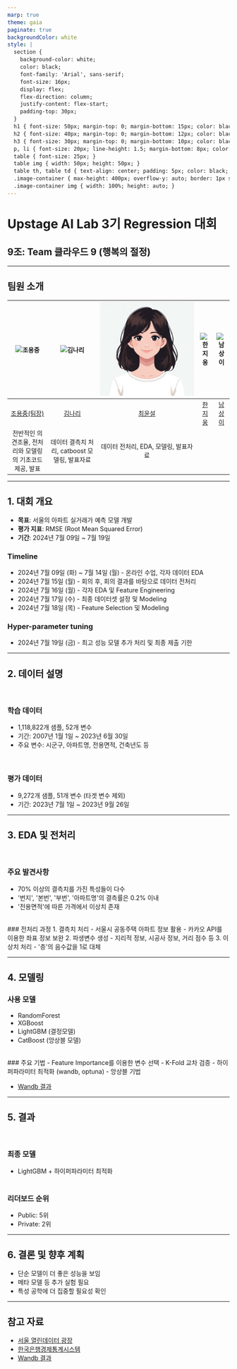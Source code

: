 ```yaml
---
marp: true
theme: gaia
paginate: true
backgroundColor: white
style: |
  section {
    background-color: white;
    color: black;
    font-family: 'Arial', sans-serif;
    font-size: 16px;
    display: flex;
    flex-direction: column;
    justify-content: flex-start;
    padding-top: 30px;
  }
  h1 { font-size: 50px; margin-top: 0; margin-bottom: 15px; color: black; }
  h2 { font-size: 40px; margin-top: 0; margin-bottom: 12px; color: black; }
  h3 { font-size: 30px; margin-top: 0; margin-bottom: 10px; color: black; }
  p, li { font-size: 20px; line-height: 1.5; margin-bottom: 8px; color: black; }
  table { font-size: 25px; }
  table img { width: 50px; height: 50px; }
  table th, table td { text-align: center; padding: 5px; color: black; }
  .image-container { max-height: 400px; overflow-y: auto; border: 1px solid #ddd; padding: 10px; background-color: #f8f8f8; }
  .image-container img { width: 100%; height: auto; }
---
```


# Upstage AI Lab 3기 Regression 대회
## 9조: Team 클라우드 9 (행복의 절정)

---

## 팀원 소개

| ![조용중](https://avatars.githubusercontent.com/u/156163982?v=4) | ![김나리](https://avatars.githubusercontent.com/u/156163982?v=4) | ![최윤설](./docs/img/developzest_icon.jpg) | ![한지웅](https://avatars.githubusercontent.com/u/156163982?v=4) | ![남상이](https://avatars.githubusercontent.com/u/156163982?v=4) |
|:--:|:--:|:--:|:--:|:--:|
| [조용중(팀장)](https://github.com/UpstageAILab) | [김나리](https://github.com/UpstageAILab) | [최윤설](https://github.com/developzest) | [한지웅](https://github.com/UpstageAILab) | [남상이](https://github.com/UpstageAILab) |
| 전반적인 의견조율, 전처리와 모델링의 기초코드 제공, 발표 | 데이터 결측치 처리, catboost 모델링, 발표자료 | 데이터 전처리, EDA, 모델링, 발표자료 | | |

---

## 1. 대회 개요

- **목표**: 서울의 아파트 실거래가 예측 모델 개발
- **평가 지표**: RMSE (Root Mean Squared Error)
- **기간**: 2024년 7월 09일 ~ 7월 19일

### Timeline
- 2024년 7월 09일 (화) ~ 7월 14일 (월) - 온라인 수업, 각자 데이터 EDA
- 2024년 7월 15일 (월) - 회의 후, 회의 결과를 바탕으로 데이터 전처리
- 2024년 7월 16일 (월) - 각자 EDA 및 Feature Engineering
- 2024년 7월 17일 (수) - 최종 데이터셋 설정 및 Modeling
- 2024년 7월 18일 (목) - Feature Selection 및 Modeling

 ### **Hyper-parameter tuning**
- 2024년 7월 19일 (금) - 최고 성능 모델 추가 처리 및 최종 제출 기한

---

## 2. 데이터 설명
<br>

### 학습 데이터
- 1,118,822개 샘플, 52개 변수
- 기간: 2007년 1월 1일 ~ 2023년 6월 30일
- 주요 변수: 시군구, 아파트명, 전용면적, 건축년도 등

<br>

### 평가 데이터
- 9,272개 샘플, 51개 변수 (타겟 변수 제외)
- 기간: 2023년 7월 1일 ~ 2023년 9월 26일

---

## 3. EDA 및 전처리
<br>

### 주요 발견사항
- 70% 이상의 결측치를 가진 특성들이 다수
- '번지', '본번', '부번', '아파트명'의 결측률은 0.2% 이내
- '전용면적'에 따른 가격에서 이상치 존재
<br>
### 전처리 과정
1. 결측치 처리
   - 서울시 공동주택 아파트 정보 활용
   - 카카오 API를 이용한 좌표 정보 보완
2. 파생변수 생성
   - 지리적 정보, 시공사 정보, 거리 점수 등
3. 이상치 처리
   - '층'의 음수값을 1로 대체

---

## 4. 모델링

### 사용 모델
- RandomForest
- XGBoost
- LightGBM (결정모델)
- CatBoost (앙상블 모델)
<br>
### 주요 기법
- Feature Importance를 이용한 변수 선택
- K-Fold 교차 검증
- 하이퍼파라미터 최적화 (wandb, optuna)
- 앙상블 기법

- [Wandb 결과](https://wandb.ai/ml9_regression/re_price_prediction/reports/9---Vmlldzo4NzM2MTM2?accessToken=hz8avuctz0w1z3rgfhml93v9achc4jgusy7sqyp7bg9g4rs3lum3ievzc3lffaky)
---

## 5. 결과
<br>

### 최종 모델
- LightGBM + 하이퍼파라미터 최적화
<br><br>
### 리더보드 순위
- Public: 5위
- Private: 2위

---

## 6. 결론 및 향후 계획

- 단순 모델이 더 좋은 성능을 보임
- 메타 모델 등 추가 실험 필요
- 특성 공학에 더 집중할 필요성 확인

---

## 참고 자료

- [서울 열린데이터 광장](https://data.seoul.go.kr/dataList/OA-15818/S/1/datasetView.do)
- [한국은행경제통계시스템](https://ecos.bok.or.kr/#/SearchStat)
- [Wandb 결과](https://wandb.ai/ml9_regression/re_price_prediction/reports/9---Vmlldzo4NzM2MTM2?accessToken=hz8avuctz0w1z3rgfhml93v9achc4jgusy7sqyp7bg9g4rs3lum3ievzc3lffaky)